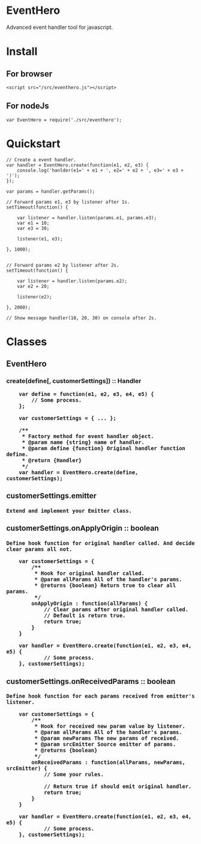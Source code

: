 # EventHero
Advanced event handler tool for javascript.

# Install

## For browser
```
<script src="/src/eventhero.js"></script>
```

## For nodeJs
```
var EventHero = require('./src/eventhero');
```

# Quickstart

```
// Create a event handler.
var handler = EventHero.create(function(e1, e2, e3) {
    console.log('hanlder(e1=' + e1 + ', e2=' + e2 + ', e3=' + e3 + ')');
});

var params = handler.getParams();

// Forward params e1, e3 by listener after 1s.
setTimeout(function() {

    var listener = handler.listen(params.e1, params.e3);
    var e1 = 10;
    var e3 = 30;

    listener(e1, e3);

}, 1000);


// Forward params e2 by listener after 2s.
setTimeout(function() {

    var listener = handler.listen(params.e2);
    var e2 = 20;

    listener(e2);

}, 2000);

// Show message handler(10, 20, 30) on console after 2s.

```

# Classes

## EventHero

### create(define<function>[, customerSettings<object>]) :: Handler

```
    var define = function(e1, e2, e3, e4, e5) {
        // Some process.
    };

    var customerSettings = { ... };

    /**
     * Factory method for event handler object.
     * @param name {string} name of handler.
     * @param define {function} Original handler function define.
     * @return {Handler}
     */
    var handler = EventHero.create(define, customerSettings);

```

### customerSettings.emitter<Emitter>

    Extend and implement your Emitter class.

### customerSettings.onApplyOrigin<function> :: boolean

    Define hook function for original handler called. And decide clear params all not.

```
    var customerSettings = {
        /**
         * Hook for original handler called.
         * @param allParams All of the handler's params.
         * @returns {boolean} Return true to clear all params.
         */
        onApplyOrigin : function(allParams) {
            // Clear params after original handler called.
            // Default is return true.
            return true;
        }
    }

    var handler = EventHero.create(function(e1, e2, e3, e4, e5) {
            // Some process.
    }, customerSettings);

```

### customerSettings.onReceivedParams<function> :: boolean

    Define hook function for each params received from emitter's listener.

```
    var customerSettings = {
        /**
         * Hook for received new param value by listener.
         * @param allParams All of the handler's params.
         * @param newParams The new params of received.
         * @param srcEmitter Source emitter of params.
         * @returns {boolean}
         */
        onReceivedParams : function(allParams, newParams, srcEmitter) {
            // Some your rules.

            // Return true if should emit original handler.
            return true;
        }
    }

    var handler = EventHero.create(function(e1, e2, e3, e4, e5) {
            // Some process.
    }, customerSettings);

```



